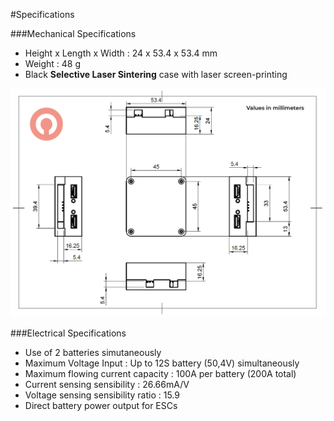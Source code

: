 #Specifications

###Mechanical Specifications

- Height x Length x Width : 24 x 53.4 x 53.4 mm
- Weight : 48 g
- Black **Selective Laser Sintering** case with laser screen-printing

<p align="center">
  <img src="./images/cot1.png?raw=true" alt="PMU Measurements"/>
</p>

###Electrical Specifications

- Use of 2 batteries simutaneously
- Maximum Voltage Input : Up to 12S battery (50,4V) simultaneously
- Maximum flowing current capacity : 100A per battery (200A total)
- Current sensing sensibility : 26.66mA/V
- Voltage sensing sensibility ratio : 15.9
- Direct battery power output for ESCs